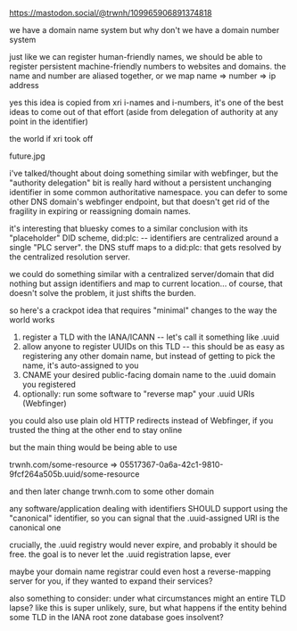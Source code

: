 https://mastodon.social/@trwnh/109965906891374818

we have a domain name system but why don't we have a domain number system

just like we can register human-friendly names, we should be able to register persistent machine-friendly numbers to websites and domains. the name and number are aliased together, or we map name => number => ip address

yes this idea is copied from xri i-names and i-numbers, it's one of the best ideas to come out of that effort (aside from delegation of authority at any point in the identifier)

the world if xri took off

future.jpg

i've talked/thought about doing something similar with webfinger, but the "authority delegation" bit is really hard without a persistent unchanging identifier in some common authoritative namespace. you can defer to some other DNS domain's webfinger endpoint, but that doesn't get rid of the fragility in expiring or reassigning domain names.

it's interesting that bluesky comes to a similar conclusion with its "placeholder" DID scheme, did:plc: -- identifiers are centralized around a single "PLC server". the DNS stuff maps to a did:plc: that gets resolved by the centralized resolution server.

we could do something similar with a centralized server/domain that did nothing but assign identifiers and map to current location... of course, that doesn't solve the problem, it just shifts the burden.

so here's a crackpot idea that requires "minimal" changes to the way the world works

1. register a TLD with the IANA/ICANN -- let's call it something like .uuid
2. allow anyone to register UUIDs on this TLD -- this should be as easy as registering any other domain name, but instead of getting to pick the name, it's auto-assigned to you
3. CNAME your desired public-facing domain name to the .uuid domain you registered
4. optionally: run some software to "reverse map" your .uuid URIs (Webfinger)

you could also use plain old HTTP redirects instead of Webfinger, if you trusted the thing at the other end to stay online

but the main thing would be being able to use

trwnh.com/some-resource => 05517367-0a6a-42c1-9810-9fcf264a505b.uuid/some-resource

and then later change trwnh.com to some other domain

any software/application dealing with identifiers SHOULD support using the "canonical" identifier, so you can signal that the .uuid-assigned URI is the canonical one

crucially, the .uuid registry would never expire, and probably it should be free. the goal is to never let the .uuid registration lapse, ever

maybe your domain name registrar could even host a reverse-mapping server for you, if they wanted to expand their services?

also something to consider: under what circumstances might an entire TLD lapse? like this is super unlikely, sure, but what happens if the entity behind some TLD in the IANA root zone database goes insolvent?